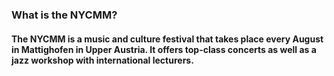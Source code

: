 ### What is the NYCMM?
#### The NYCMM is a music and culture festival that takes place every August in Mattighofen in Upper Austria. It offers top-class concerts as well as a jazz workshop with international lecturers.
